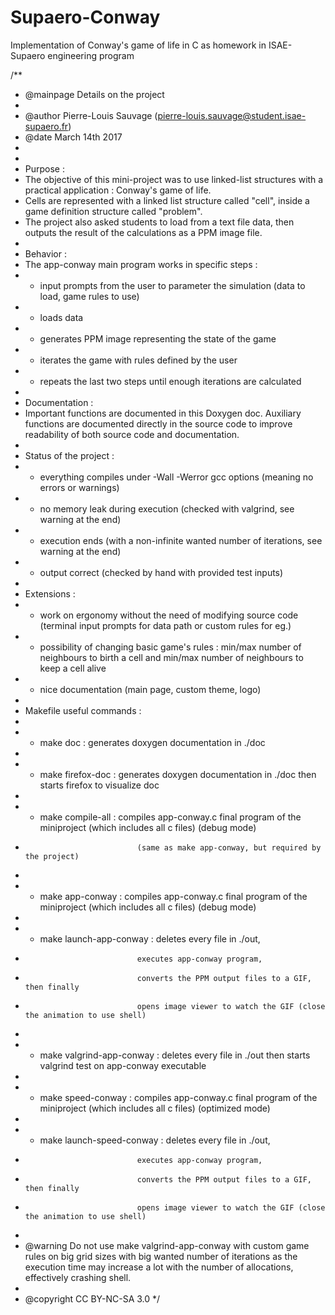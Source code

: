 # Supaero-Conway
Implementation of Conway's game of life in C as homework in ISAE-Supaero engineering program

/** 
 * @mainpage Details on the project
 * 
 * @author Pierre-Louis Sauvage (pierre-louis.sauvage@student.isae-supaero.fr)
 * @date March 14th 2017
 *
 *
 * Purpose :
 * The objective of this mini-project was to use linked-list structures with a practical application : Conway's game of life.
 * Cells are represented with a linked list structure called "cell", inside a game definition structure called "problem".
 * The project also asked students to load from a text file data, then outputs the result of the calculations as a PPM image file.
 * 
 * Behavior :
 * The app-conway main program works in specific steps :
 * - input prompts from the user to parameter the simulation (data to load, game rules to use)
 * - loads data
 * - generates PPM image representing the state of the game
 * - iterates the game with rules defined by the user
 * - repeats the last two steps until enough iterations are calculated
 * 
 * Documentation :
 * Important functions are documented in this Doxygen doc. Auxiliary functions are documented directly in the source code to improve readability of both source code and documentation.
 * 
 * Status of the project : 
 * - everything compiles under -Wall -Werror gcc options (meaning no errors or warnings)
 * - no memory leak during execution (checked with valgrind, see warning at the end)
 * - execution ends (with a non-infinite wanted number of iterations, see warning at the end)
 * - output correct (checked by hand with provided test inputs)
 * 
 * Extensions :
 * - work on ergonomy without the need of modifying source code (terminal input prompts for data path or custom rules for eg.)
 * - possibility of changing basic game's rules : min/max number of neighbours to birth a cell and min/max number of neighbours to keep a cell alive
 * - nice documentation (main page, custom theme, logo)
 * 
 * Makefile useful commands :
 * 
 * - make doc :                 generates doxygen documentation in ./doc
 * 
 * - make firefox-doc :         generates doxygen documentation in ./doc then starts firefox to visualize doc
 *
 * - make compile-all :         compiles app-conway.c final program of the miniproject (which includes all c files) (debug mode) 
 *                              (same as make app-conway, but required by the project)
 * 
 * - make app-conway :          compiles app-conway.c final program of the miniproject (which includes all c files) (debug mode)
 * 
 * - make launch-app-conway :   deletes every file in ./out, 
 *                              executes app-conway program,
 *                              converts the PPM output files to a GIF, then finally
 *                              opens image viewer to watch the GIF (close the animation to use shell)
 *                         
 * - make valgrind-app-conway : deletes every file in ./out then starts valgrind test on app-conway executable
 *
 * - make speed-conway :        compiles app-conway.c final program of the miniproject (which includes all c files) (optimized mode)
 *
 * - make launch-speed-conway : deletes every file in ./out, 
 *                              executes app-conway program,
 *                              converts the PPM output files to a GIF, then finally 
 *                              opens image viewer to watch the GIF (close the animation to use shell)
 * 
 * @warning Do not use make valgrind-app-conway with custom game rules on big grid sizes with big wanted number of iterations as the execution time may increase a lot with the number of allocations, effectively crashing shell.
 *
 * @copyright CC BY-NC-SA 3.0
 */
